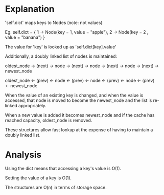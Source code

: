 # Explanation


'self.dict' maps keys to Nodes (note: not values)

Eg. self.dict = { 1 -> Node(key = 1, value = "apple"), 2 -> Node(key = 2 , value = "banana") }

The value for 'key' is looked up as 'self.dict[key].value'

Additionally, a doubly linked list of nodes is maintained:


oldest_node -> (next) -> node -> (next) -> node -> (next) -> node -> (next) -> newest_node

oldest_node <- (prev) <- node <- (prev) <- node <- (prev) <- node <- (prev) <- newest_node


When the value of an existing key is changed, and when the value is accessed, that node is moved to become the newest_node and the list is re-linked appropriately.

When a new value is added it becomes newest_node and if the cache has reached capacity, oldest_node is removed.

These structures allow fast lookup at the expense of having to maintain a doubly linked list.

# Analysis


Using the dict means that accessing a key's value is O(1).

Setting the value of a key is O(1).

The structures are O(n) in terms of storage space.